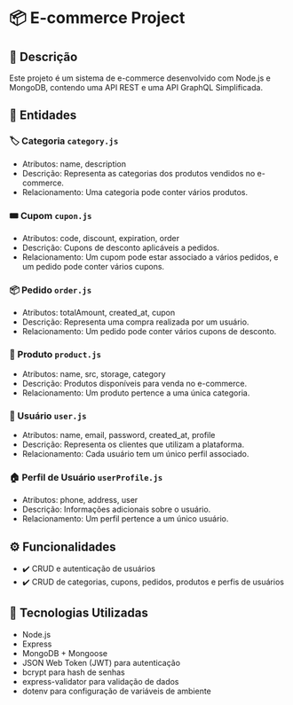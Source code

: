 # 📦 E-commerce Project
## 📌 Descrição
Este projeto é um sistema de e-commerce desenvolvido com Node.js e MongoDB, contendo uma API REST e uma API GraphQL Simplificada.

## 📂 Entidades

### 🏷️ Categoria `category.js`
- Atributos: name, description
- Descrição: Representa as categorias dos produtos vendidos no e-commerce.
- Relacionamento: Uma categoria pode conter vários produtos.

### 🎟️ Cupom `cupon.js`
- Atributos: code, discount, expiration, order
- Descrição: Cupons de desconto aplicáveis a pedidos.
- Relacionamento: Um cupom pode estar associado a vários pedidos, e um pedido pode conter vários cupons.

### 📦 Pedido `order.js`
- Atributos: totalAmount, created_at, cupon
- Descrição: Representa uma compra realizada por um usuário.
- Relacionamento: Um pedido pode conter vários cupons de desconto.

### 🛒 Produto `product.js`
- Atributos: name, src, storage, category
- Descrição: Produtos disponíveis para venda no e-commerce.
- Relacionamento: Um produto pertence a uma única categoria.

### 👤 Usuário `user.js`
- Atributos: name, email, password, created_at, profile
- Descrição: Representa os clientes que utilizam a plataforma.
- Relacionamento: Cada usuário tem um único perfil associado.

### 🏠 Perfil de Usuário `userProfile.js`
- Atributos: phone, address, user
- Descrição: Informações adicionais sobre o usuário.
- Relacionamento: Um perfil pertence a um único usuário.

## ⚙️ Funcionalidades
- ✔️ CRUD e autenticação de usuários
- ✔️ CRUD de categorias, cupons, pedidos, produtos e perfis de usuários

## 🚀 Tecnologias Utilizadas
- Node.js
- Express
- MongoDB + Mongoose
- JSON Web Token (JWT) para autenticação
- bcrypt para hash de senhas
- express-validator para validação de dados
- dotenv para configuração de variáveis de ambiente
